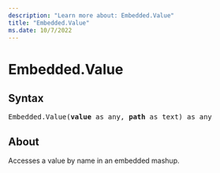 ```yaml
---
description: "Learn more about: Embedded.Value"
title: "Embedded.Value"
ms.date: 10/7/2022
---
```

# Embedded.Value

## Syntax

<pre>
Embedded.Value(<b>value</b> as any, <b>path</b> as text) as any
</pre>

## About

Accesses a value by name in an embedded mashup.
